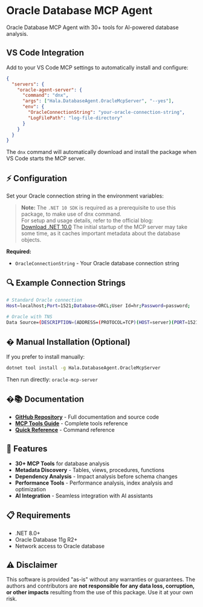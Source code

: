 # Oracle Database MCP Agent

Oracle Database MCP Agent with 30+ tools for AI-powered database analysis.

##  VS Code Integration

Add to your VS Code MCP settings to automatically install and configure:

```json
{
  "servers": {
    "oracle-agent-server": {
      "command": "dnx",
      "args": ["Hala.DatabaseAgent.OracleMcpServer", "--yes"],
      "env": {
        "OracleConnectionString": "your-oracle-connection-string",
        "LogFilePath": "log-file-directory"
      }
    }
  }
}
```

The `dnx` command will automatically download and install the package when VS Code starts the MCP server.

## ⚡ Configuration

Set your Oracle connection string in the environment variables:

> **Note:** The `.NET 10 SDK` is required as a prerequisite to use this package, to make use of dnx command.  
> For setup and usage details, refer to the official blog:  
> [Download .NET 10.0](https://dotnet.microsoft.com/en-us/download/dotnet/10.0)
> The initial startup of the MCP server may take some time, as it caches important metadata about the database objects.

**Required:**
- `OracleConnectionString` - Your Oracle database connection string

## 🔍 Example Connection Strings

```bash
# Standard Oracle connection
Host=localhost;Port=1521;Database=ORCL;User Id=hr;Password=password;

# Oracle with TNS
Data Source=(DESCRIPTION=(ADDRESS=(PROTOCOL=TCP)(HOST=server)(PORT=1521))(CONNECT_DATA=(SERVICE_NAME=service)));User Id=user;Password=pass;
```

## � Manual Installation (Optional)

If you prefer to install manually:

```bash
dotnet tool install -g Hala.DatabaseAgent.OracleMcpServer
```

Then run directly: `oracle-mcp-server`

## �📚 Documentation

- **[GitHub Repository](https://github.com/ram62836/database-mcp-agent)** - Full documentation and source code
- **[MCP Tools Guide](https://github.com/ram62836/database-mcp-agent/blob/main/MCP_TOOLS_GUIDE.md)** - Complete tools reference
- **[Quick Reference](https://github.com/ram62836/database-mcp-agent/blob/main/QUICK_REFERENCE.md)** - Command reference

## 🎯 Features

- **30+ MCP Tools** for database analysis
- **Metadata Discovery** - Tables, views, procedures, functions
- **Dependency Analysis** - Impact analysis before schema changes
- **Performance Tools** - Performance analysis, index analysis and optimization
- **AI Integration** - Seamless integration with AI assistants

## 📋 Requirements

- .NET 8.0+
- Oracle Database 11g R2+
- Network access to Oracle database

## ⚠️ Disclaimer

This software is provided "as-is" without any warranties or guarantees. The authors and contributors are **not responsible for any data loss, corruption, or other impacts** resulting from the use of this package. Use it at your own risk.
